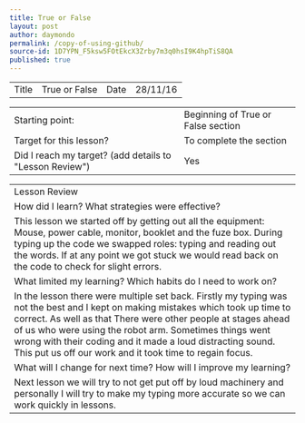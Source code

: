 ```yaml
---
title: True or False
layout: post
author: daymondo
permalink: /copy-of-using-github/
source-id: 1D7YPN_F5ksw5FOtEkcX3Zrby7m3q0hsI9K4hpTiS8QA
published: true
---
```

<table>
  <tr>
    <td>Title</td>
    <td>True or False</td>
    <td>Date</td>
    <td>28/11/16</td>
  </tr>
</table>


<table>
  <tr>
    <td>Starting point:</td>
    <td>Beginning of True or False section </td>
  </tr>
  <tr>
    <td>Target for this lesson?</td>
    <td>To complete the section</td>
  </tr>
  <tr>
    <td>Did I reach my target? 
(add details to "Lesson Review")</td>
    <td> Yes</td>
  </tr>
</table>


<table>
  <tr>
    <td>Lesson Review</td>
  </tr>
  <tr>
    <td>How did I learn? What strategies were effective? </td>
  </tr>
  <tr>
    <td>This lesson we started off by getting out all the equipment: Mouse, power cable, monitor, booklet and the fuze box. During typing up the code we swapped roles: typing and reading out the words. If at any point we got stuck we would read back on the code to check for slight errors.</td>
  </tr>
  <tr>
    <td>What limited my learning? Which habits do I need to work on? </td>
  </tr>
  <tr>
    <td>In the lesson there were multiple set back. Firstly my typing was not the best and I kept on making mistakes which took up time to correct. As well as that There were other people at stages ahead of us who were using the robot arm. Sometimes things went wrong with their coding and it made a loud distracting sound. This put us off our work and it took time to regain focus. </td>
  </tr>
  <tr>
    <td>What will I change for next time? How will I improve my learning?</td>
  </tr>
  <tr>
    <td>Next lesson we will try to not get put off by loud machinery and personally I will try to make my typing more accurate so we can work quickly in lessons.</td>
  </tr>
</table>


